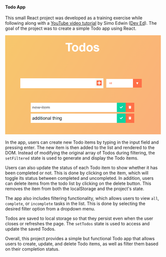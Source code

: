 #### Todo App

This small React project was developed as a training exercise while following along with a [YouTube video tutorial](https://youtu.be/pCA4qpQDZD8) by Simo Edwin ([Dev Ed](https://github.com/developedbyed)). The goal of the project was to create a simple Todo app using React.

![Todo App Screenshot](https://raw.githubusercontent.com/auxfuse/todoR/main/assets/img.png)

In the app, users can create new Todo items by typing in the input field and pressing enter. The new item is then added to the list and rendered to the DOM. Instead of modifying the original array of Todos during filtering, the `setFiltered` state is used to generate and display the Todo items.

Users can also update the status of each Todo item to show whether it has been completed or not. This is done by clicking on the item, which will toggle its status between completed and uncompleted. In addition, users can delete items from the todo list by clicking on the delete button. This removes the item from both the localStorage and the project's state.

The app also includes filtering functionality, which allows users to view `all`, `complete`, or `incomplete` tasks in the list. This is done by selecting the desired filter option from a dropdown menu.

Todos are saved to local storage so that they persist even when the user closes or refreshes the page. The `setTodos` state is used to access and update the saved Todos.

Overall, this project provides a simple but functional Todo app that allows users to create, update, and delete Todo items, as well as filter them based on their completion status.
